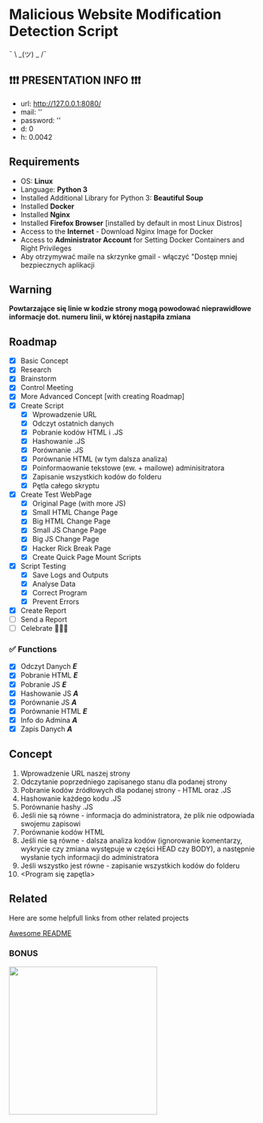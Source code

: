 # Malicious Website Modification Detection Script

¯ \ _(ツ) _ /¯

## ❗❗❗ PRESENTATION INFO ❗❗❗
 - url:  http://127.0.0.1:8080/
 - mail:  ''
 - password:  ''
 - d: 0
 - h: 0.0042

## Requirements

 - OS: **Linux**
 - Language: **Python 3**
 - Installed Additional Library for Python 3: **Beautiful Soup**
 - Installed **Docker**
 - Installed **Nginx**
 - Installed **Firefox Browser** [installed by default in most Linux Distros]
 - Access to the **Internet** - Download Nginx Image for Docker
 - Access to **Administrator Account** for Setting Docker Containers and Right Privileges
 - Aby otrzymywać maile na skrzynke gmail - włączyć "Dostęp mniej bezpiecznych aplikacji

## Warning

**Powtarzające się linie w kodzie strony mogą powodować nieprawidłowe informacje dot. numeru linii, w której nastąpiła zmiana**

## Roadmap

 - [x] Basic Concept
 - [x] Research
 - [x] Brainstorm
 - [x] Control Meeting
 - [x] More Advanced Concept [with creating Roadmap]
 - [x] Create Script
	 - [x] Wprowadzenie URL
	 - [x] Odczyt ostatnich danych
	 - [x] Pobranie kodów HTML i .JS
	 - [x] Hashowanie .JS
	 - [x] Porównanie .JS
	 - [x] Porównanie HTML (w tym dalsza analiza)
	 - [x] Poinformaowanie tekstowe (ew. + mailowe) adminisitratora
	 - [x] Zapisanie wszystkich kodów do folderu
	 - [x] Pętla całego skryptu
 - [x] Create Test WebPage
	 - [x] Original Page (with more JS)
	 - [x] Small HTML Change Page
	 - [x] Big HTML Change Page
	 - [x] Small JS Change Page
	 - [x] Big JS Change Page
	 - [x] Hacker Rick Break Page
	 - [x] Create Quick Page Mount Scripts
 - [x] Script Testing
	 - [x] Save Logs and Outputs
	 - [x] Analyse Data
	 - [x] Correct Program
	 - [x] Prevent Errors
 - [x] Create Report
 - [ ] Send a Report
 - [ ] Celebrate 🎉🎉🎉

### ✅ Functions

 - [x] Odczyt Danych		***E***
 - [x] Pobranie HTML		***E***
 - [x] Pobranie JS			***E***
 - [x] Hashowanie JS		***A***
 - [x] Porównanie JS		***A***
 - [x] Porównanie HTML		***E***
 - [x] Info do Admina		***A***
 - [x] Zapis Danych		***A***

## Concept

 1. Wprowadzenie URL naszej strony
 2. Odczytanie poprzedniego zapisanego stanu dla podanej strony
 3. Pobranie kodów źródłowych dla podanej strony  - HTML oraz .JS
 4. Hashowanie każdego kodu .JS
 5. Porównanie hashy .JS
 6. Jeśli nie są równe - informacja do administratora, że plik nie odpowiada swojemu zapisowi
 7. Porównanie kodów HTML
 8. Jeśli nie są równe - dalsza analiza kodów (ignorowanie komentarzy, wykrycie czy zmiana występuje w części HEAD czy BODY), a następnie wysłanie tych informacji do administratora
 9. Jeśli wszystko jest równe - zapisanie wszystkich kodów do folderu
 10. <Program się zapętla>

## Related

Here are some helpfull links from other related projects

[Awesome README](https://github.com/ernikus/sus-changes-on-webpage-script/blob/main/help%20links.txt)


### BONUS

<img src="https://c.tenor.com/x8v1oNUOmg4AAAAd/rickroll-roll.gif" height="300"/>
